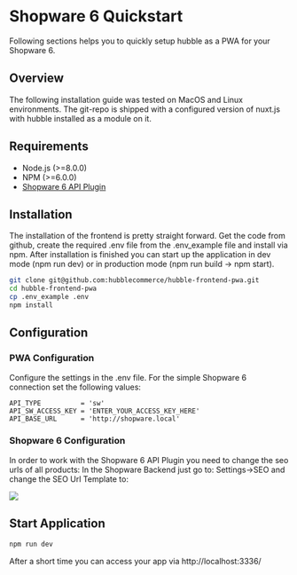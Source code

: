 # Shopware 6 Quickstart

Following sections helps you to quickly setup hubble as a PWA for your Shopware 6.

## Overview

The following installation guide was tested on MacOS and Linux environments. The git-repo is shipped with a configured version of nuxt.js with hubble installed as a module on it. 

## Requirements

* Node.js \(&gt;=8.0.0\)
* NPM \(&gt;=6.0.0\)
* [Shopware 6 API Plugin](https://github.com/hubblecommerce/shopware6-api-plugin)

## Installation

The installation of the frontend is pretty straight forward. Get the code from github, create the required .env file from the .env\_example file and install via npm. After installation is finished you can start up the application in dev mode \(npm run dev\) or in production mode \(npm run build -&gt; npm start\).

```bash
git clone git@github.com:hubblecommerce/hubble-frontend-pwa.git
cd hubble-frontend-pwa
cp .env_example .env
npm install 
```

## Configuration

### PWA Configuration
Configure the settings in the .env file. For the simple Shopware 6 connection set the following values:

```dotenv
API_TYPE          = 'sw'
API_SW_ACCESS_KEY = 'ENTER_YOUR_ACCESS_KEY_HERE'
API_BASE_URL      = 'http://shopware.local'
```



### Shopware 6 Configuration 
In order to work with the Shopware 6 API Plugin you need to change the seo urls of all products:
In the Shopware Backend just go to: Settings->SEO and change the SEO Url Template to:

![](/assets/images/shopware_quickstart_seourls.png)

## Start Application

```bash
npm run dev
```

After a short time you can access your app via http://localhost:3336/

